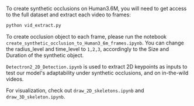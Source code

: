 To create synthetic occlusions on Human3.6M, you will need to get access to the full dataset and extract each video to frames:
```bash
python vid_extract.py
```

To create occlusion object to each frame, please run the notebook `create_synthetic_occlusion_to_Human3_6m_frames.ipynb`. You can change the radius_level and time_level to `1,2,3`, accordingly to the Size and Duration of the synthetic object.

`Detectron2_2D_Detection.ipynb` is used to extract 2D keypoints as inputs to test our model's adaptability under synthetic occlusions, and on in-the-wild videos.

For visualization, check out `draw_2D_skeletons.ipynb` and `draw_3D_skeleton.ipynb`.

